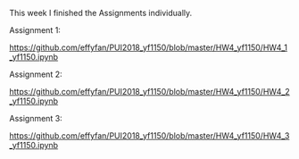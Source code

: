 This week I finished the Assignments individually. 

Assignment 1: 

https://github.com/effyfan/PUI2018_yf1150/blob/master/HW4_yf1150/HW4_1_yf1150.ipynb

Assignment 2: 

https://github.com/effyfan/PUI2018_yf1150/blob/master/HW4_yf1150/HW4_2_yf1150.ipynb

Assignment 3:

https://github.com/effyfan/PUI2018_yf1150/blob/master/HW4_yf1150/HW4_3_yf1150.ipynb

